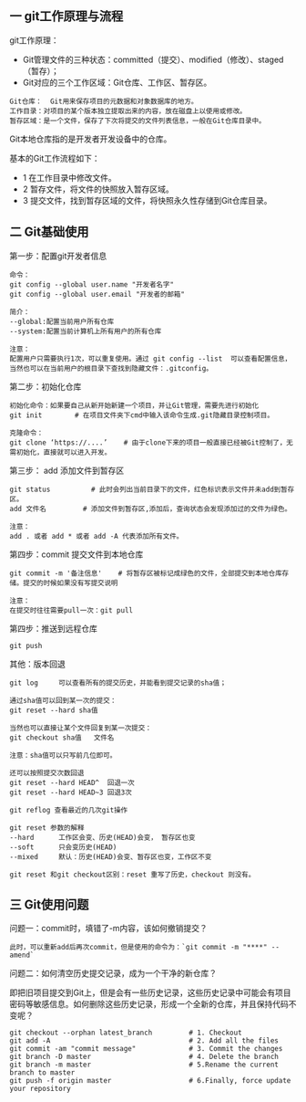 ## 一 git工作原理与流程

git工作原理：
- Git管理文件的三种状态：committed（提交）、modified（修改）、staged（暂存）；
- Git对应的三个工作区域：Git仓库、工作区、暂存区。

```
Git仓库：	Git用来保存项目的元数据和对象数据库的地方。
工作目录：对项目的某个版本独立提取出来的内容，放在磁盘上以使用或修改。
暂存区域：是一个文件，保存了下次将提交的文件列表信息，一般在Git仓库目录中。
```
Git本地仓库指的是开发者开发设备中的仓库。  

基本的Git工作流程如下：
- 1 在工作目录中修改文件。
- 2 暂存文件，将文件的快照放入暂存区域。
- 3 提交文件，找到暂存区域的文件，将快照永久性存储到Git仓库目录。

## 二 Git基础使用

第一步：配置git开发者信息
```
命令：
git config --global user.name "开发者名字"
git config --global user.email "开发者的邮箱"

简介：
--global:配置当前用户所有仓库
--system:配置当前计算机上所有用户的所有仓库

注意：
配置用户只需要执行1次，可以重复使用。通过 git config --list  可以查看配置信息，
当然也可以在当前用户的根目录下查找到隐藏文件：.gitconfig。
```

第二步：初始化仓库
```
初始化命令：如果要自己从新开始新建一个项目，并让Git管理，需要先进行初始化
git init        # 在项目文件夹下cmd中输入该命令生成.git隐藏目录控制项目。

克隆命令：
git clone ‘https://....’	# 由于clone下来的项目一般直接已经被Git控制了，无需初始化，直接就可以进入开发。
```

第三步： add 添加文件到暂存区
```
git status          # 此时会列出当前目录下的文件，红色标识表示文件并未add到暂存区。
add 文件名		    # 添加文件到暂存区,添加后，查询状态会发现添加过的文件为绿色。

注意：
add . 或者 add * 或者 add -A 代表添加所有文件。
```

第四步：commit 提交文件到本地仓库
```
git commit -m '备注信息'    # 将暂存区被标记成绿色的文件，全部提交到本地仓库存储。提交的时候如果没有写提交说明

注意：
在提交时往往需要pull一次：git pull
```

第四步：推送到远程仓库
```
git push
```

其他：版本回退
```
git log		可以查看所有的提交历史，并能看到提交记录的sha值；

通过sha值可以回到某一次的提交：
git reset --hard sha值

当然也可以直接让某个文件回复到某一次提交：
git checkout sha值	文件名

注意：sha值可以只写前几位即可。

还可以按照提交次数回退
git reset --hard HEAD^  回退一次
git reset --hard HEAD~3 回退3次

git reflog 查看最近的几次git操作

git reset 参数的解释
--hard 		工作区会变、历史(HEAD)会变， 暂存区也变
--soft 		只会变历史(HEAD)
--mixed		默认：历史(HEAD)会变、暂存区也变，工作区不变

git reset 和git checkout区别：reset 重写了历史，checkout 则没有。
```

## 三 Git使用问题

问题一：commit时，填错了-m内容，该如何撤销提交？ 
``` 
此时，可以重新add后再次commit，但是使用的命令为：`git commit -m "****" --amend`  
```

问题二：如何清空历史提交记录，成为一个干净的新仓库？  

即把旧项目提交到Git上，但是会有一些历史记录，这些历史记录中可能会有项目密码等敏感信息。如何删除这些历史记录，形成一个全新的仓库，并且保持代码不变呢？
```
git checkout --orphan latest_branch         # 1. Checkout
git add -A                                  # 2. Add all the files
git commit -am "commit message"             # 3. Commit the changes
git branch -D master                        # 4. Delete the branch
git branch -m master                        # 5.Rename the current branch to master
git push -f origin master                   # 6.Finally, force update your repository
```